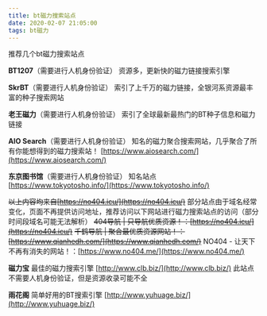 ```yaml
---
title: bt磁力搜索站点
date: 2020-02-07 21:05:00
tags: bt磁力
---
```

推荐几个bt磁力搜索站点
<!--more-->
**BT1207**（需要进行人机身份验证）
资源多，更新快的磁力链接搜索引擎

**SkrBT**（需要进行人机身份验证）
索引了上千万的磁力链接，全银河系资源最丰富的种子搜索网站

**老王磁力**（需要进行人机身份验证）
索引了全球最新最热门的BT种子信息和磁力链接

**AIO Search**（需要进行人机身份验证）
知名的磁力聚合搜索网站，几乎聚合了所有你能想得到的磁力搜索站！
[https://www.aiosearch.com/](https://www.aiosearch.com/)

**东京图书馆**（需要进行人机身份验证）
知名站点
[https://www.tokyotosho.info/](https://www.tokyotosho.info/)

~~以上内容均来自[https://no404.icu/](https://no404.icu/)~~
部分站点由于域名经常变化，页面不再提供访问地址，推荐访问以下网站进行磁力搜索站点的访问（部分时间段域名可能无法解析）
~~404导航 | 只导航优质资源！：[https://no404.icu/](https://no404.icu/)~~
~~千鹤导航 | 聚合最优质资源网站！：[https://www.qianhedh.com/](https://www.qianhedh.com/)~~
NO404 - 让天下不再有消失的网站！：[https://www.no404.me/](https://www.no404.me/)

**磁力宝**
最佳的磁力搜索引擎
[http://www.clb.biz/](http://www.clb.biz/)
此站点不需要人机身份验证，但是资源收录可能不全

**雨花阁**
简单好用的BT搜索引擎
[http://www.yuhuage.biz/](http://www.yuhuage.biz/)